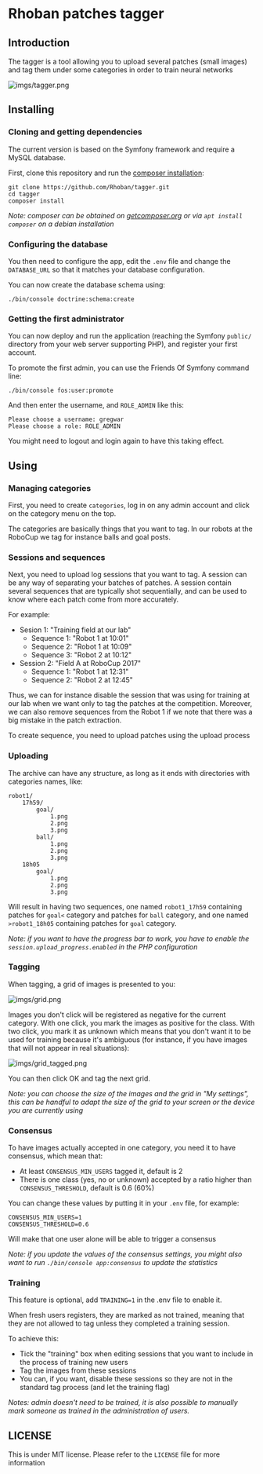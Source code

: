 # Rhoban patches tagger

## Introduction

The tagger is a tool allowing you to upload several patches (small images) and tag them under some categories in order to train neural networks

![imgs/tagger.png](imgs/tagger.png)

## Installing

### Cloning and getting dependencies

The current version is based on the Symfony framework and require a MySQL database.

First, clone this repository and run the [composer installation](https://getcomposer.org/):

    git clone https://github.com/Rhoban/tagger.git
    cd tagger
    composer install

*Note: composer can be obtained on [getcomposer.org](https://getcomposer.org/) or via `apt install composer` on a debian installation*

### Configuring the database

You then need to configure the app, edit the `.env` file and change the `DATABASE_URL` so that it matches your database configuration.

You can now create the database schema using:

    ./bin/console doctrine:schema:create

### Getting the first administrator

You can now deploy and run the application (reaching the Symfony `public/` directory from your web server supporting PHP), and register your first account.

To promote the first admin, you can use the Friends Of Symfony command line:

    ./bin/console fos:user:promote

And then enter the username, and `ROLE_ADMIN` like this:

    Please choose a username: gregwar
    Please choose a role: ROLE_ADMIN

You might need to logout and login again to have this taking effect.

## Using

### Managing categories

First, you need to create `categories`, log in on any admin account and click on the category menu on the top.

The categories are basically things that you want to tag. In our robots at the RoboCup we tag for instance balls and goal posts.

### Sessions and sequences

Next, you need to upload log sessions that you want to tag. A session can be any way of separating your batches of patches. A session contain several sequences that are typically shot sequentially, and can be used to know where each patch come from more accurately.

For example:

* Sesion 1: "Training field at our lab"
    * Sequence 1: "Robot 1 at 10:01"
    * Sequence 2: "Robot 1 at 10:09"
    * Sequence 3: "Robot 2 at 10:12"
* Session 2: "Field A at RoboCup 2017"
    * Sequence 1: "Robot 1 at 12:31"
    * Sequence 2: "Robot 2 at 12:45"

Thus, we can for instance disable the session that was using for training at our lab when we want only to tag the patches at the competition. Moreover, we can also remove sequences from the Robot 1 if we note that there was a big mistake in the patch extraction.

To create sequence, you need to upload patches using the upload process

### Uploading

The archive can have any structure, as long as it ends with directories with categories names, like:

```
robot1/
    17h59/
        goal/
            1.png
            2.png
            3.png
        ball/
            1.png
            2.png
            3.png
    18h05
        goal/
            1.png
            2.png
            3.png
```

Will result in having two sequences, one named `robot1_17h59` containing patches for `goal<` category and patches for `ball` category, and one named `>robot1_18h05` containing patches for `goal` category.

*Note: if you want to have the progress bar to work, you have to enable the `session.upload_progress.enabled` in the PHP configuration*

### Tagging

When tagging, a grid of images is presented to you:

![imgs/grid.png](imgs/grid.png)

Images you don't click will be registered as negative for the current category. With one click, you mark the images as positive for the class. With two click, you mark it as unknown which means that you don't want it to be used for training because it's ambiguous (for instance, if you have images that will not appear in real situations):

![imgs/grid_tagged.png](imgs/grid_tagged.png)

You can then click OK and tag the next grid.

*Note: you can choose the size of the images and the grid in "My settings", this can be handful to adapt the size of the grid to your screen or the device you are currently using*

### Consensus

To have images actually accepted in one category, you need it to have consensus, which mean that:

* At least `CONSENSUS_MIN_USERS` tagged it, default is 2
* There is one class (yes, no or unknown) accepted by a ratio higher than `CONSENSUS_THRESHOLD`, default is 0.6 (60%)

You can change these values by putting it in your `.env` file, for example:

    CONSENSUS_MIN_USERS=1
    CONSENSUS_THRESHOLD=0.6

Will make that one user alone will be able to trigger a consensus

*Note: if you update the values of the consensus settings, you might also want to run `./bin/console app:consensus` to update the statistics*

### Training

This feature is optional, add `TRAINING=1` in the .env file to enable it.

When fresh users registers, they are marked as not trained, meaning that they are not allowed to tag unless they completed a training session.

To achieve this:

* Tick the "training" box when editing sessions that you want to include in the process of training new users
* Tag the images from these sessions
* You can, if you want, disable these sessions so they are not in the standard tag process (and let the training flag)

*Notes: admin doesn't need to be trained, it is also possible to manually mark someone as trained in the administration of users.*

## LICENSE

This is under MIT license. Please refer to the `LICENSE` file for more information
